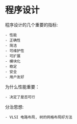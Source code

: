 # 程序设计

程序设计的几个重要的指标:

    - 性能
    - 正确性
    - 简洁
    - 可维护性
    - 可扩展
    - 模块化
    - 稳定
    - 安全
    - 用户友好

为什么性能重要：

    - 决定了是否可行

分治思想:

    - VLSI 电路布局, 树的网格布局好方法
